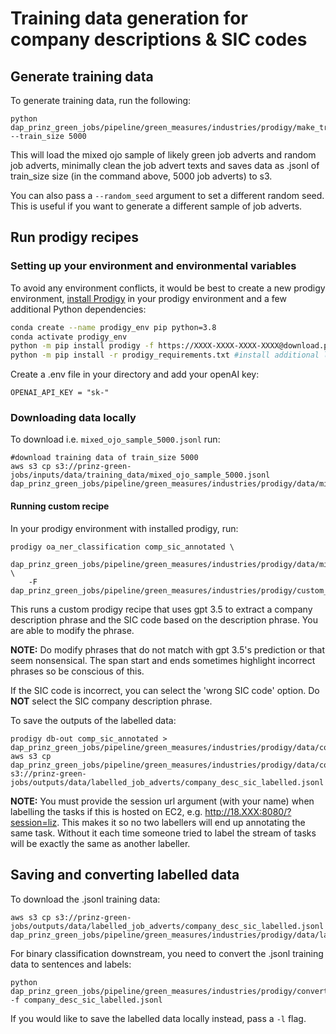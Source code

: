 # Training data generation for company descriptions & SIC codes

## Generate training data

To generate training data, run the following:

```
python dap_prinz_green_jobs/pipeline/green_measures/industries/prodigy/make_training_data.py --train_size 5000
```

This will load the mixed ojo sample of likely green job adverts and random job adverts, minimally clean the job advert texts and saves data as .jsonl of train_size size (in the command above, 5000 job adverts) to s3.

You can also pass a `--random_seed` argument to set a different random seed. This is useful if you want to generate a different sample of job adverts.

## Run prodigy recipes

### Setting up your environment and environmental variables

To avoid any environment conflicts, it would be best to create a new prodigy environment, [install Prodigy](https://prodi.gy/docs/install) in your prodigy environment and a few additional Python dependencies:

```bash
conda create --name prodigy_env pip python=3.8
conda activate prodigy_env
python -m pip install prodigy -f https://XXXX-XXXX-XXXX-XXXX@download.prodi.gy
python -m pip install -r prodigy_requirements.txt #install additional langchain and openai libraries
```

Create a .env file in your directory and add your openAI key:

```
OPENAI_API_KEY = "sk-"
```

### Downloading data locally

To download i.e. `mixed_ojo_sample_5000.jsonl` run:

```
#download training data of train_size 5000
aws s3 cp s3://prinz-green-jobs/inputs/data/training_data/mixed_ojo_sample_5000.jsonl dap_prinz_green_jobs/pipeline/green_measures/industries/prodigy/data/mixed_ojo_sample_5000.jsonl
```

#### Running custom recipe

In your prodigy environment with installed prodigy, run:

```
prodigy oa_ner_classification comp_sic_annotated \
    dap_prinz_green_jobs/pipeline/green_measures/industries/prodigy/data/mixed_ojo_sample_5000.jsonl \
    -F dap_prinz_green_jobs/pipeline/green_measures/industries/prodigy/custom_openai_recipe.py
```

This runs a custom prodigy recipe that uses gpt 3.5 to extract a company description phrase and the SIC code based on the description phrase. You are able to modify the phrase.

**NOTE:** Do modify phrases that do not match with gpt 3.5's prediction or that seem nonsensical. The span start and ends sometimes highlight incorrect phrases so be conscious of this.

If the SIC code is incorrect, you can select the 'wrong SIC code' option. Do **NOT** select the SIC company description phrase.

To save the outputs of the labelled data:

```
prodigy db-out comp_sic_annotated > dap_prinz_green_jobs/pipeline/green_measures/industries/prodigy/data/company_desc_sic_labelled.jsonl
aws s3 cp dap_prinz_green_jobs/pipeline/green_measures/industries/prodigy/data/company_desc_sic_labelled.jsonl s3://prinz-green-jobs/outputs/data/labelled_job_adverts/company_desc_sic_labelled.jsonl
```

**NOTE:** You must provide the session url argument (with your name) when labelling the tasks if this is hosted on EC2, e.g. http://18.XXX:8080/?session=liz. This makes it so no two labellers will end up annotating the same task. Without it each time someone tried to label the stream of tasks will be exactly the same as another labeller.

## Saving and converting labelled data

To download the .jsonl training data:

```
aws s3 cp s3://prinz-green-jobs/outputs/data/labelled_job_adverts/company_desc_sic_labelled.jsonl dap_prinz_green_jobs/pipeline/green_measures/industries/prodigy/data/labelled_data/company_desc_sic_labelled.jsonl
```

For binary classification downstream, you need to convert the .jsonl training data to sentences and labels:

```
python dap_prinz_green_jobs/pipeline/green_measures/industries/prodigy/convert_training_data.py -f company_desc_sic_labelled.jsonl
```

If you would like to save the labelled data locally instead, pass a `-l` flag.
